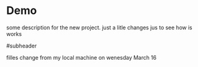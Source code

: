# Demo

some description for the new project.
 just a litle changes jus to see how is works 


#subheader

filles change from my local machine on wenesday March 16